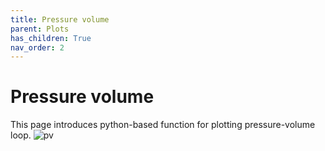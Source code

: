 ```yaml
---
title: Pressure volume
parent: Plots
has_children: True
nav_order: 2
---
```


# Pressure volume

This page introduces python-based function for plotting pressure-volume loop.
![pv](pv_test.png)


